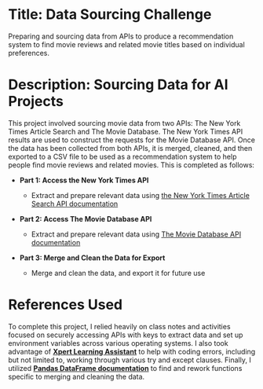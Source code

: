 # Title: Data Sourcing Challenge
Preparing and sourcing data from APIs to produce a recommendation system to find movie reviews and related movie titles based on individual preferences.


# Description: Sourcing Data for AI Projects
This project involved sourcing movie data from two APIs: The New York Times Article Search and The Movie Database. The New York Times API results are used to construct the requests for the Movie Database API. Once the data has been collected from both APIs, it is merged, cleaned, and then exported to a CSV file to be used as a recommendation system to help people find movie reviews and related movies. This is completed as follows:


- **Part 1: Access the New York Times API**

  - Extract and prepare relevant data using [the New York Times Article Search API documentation](https://developer.nytimes.com/docs/articlesearch-product/1/overview)
    
- **Part 2: Access The Movie Database API**

  - Extract and prepare relevant data using [The Movie Database API documentation](https://developer.themoviedb.org/docs/search-and-query-for-details)

- **Part 3: Merge and Clean the Data for Export**

  - Merge and clean the data, and export it for future use


# References Used
To complete this project, I relied heavily on class notes and activities focused on securely accessing APIs with keys to extract data and set up environment variables across various operating systems. I also took advantage of **[Xpert Learning Assistant](https://bootcampspot.instructure.com/courses/6141/external_tools/313)** to help with coding errors, including but not limited to, working through various try and except clauses. Finally, I utilized **[Pandas DataFrame documentation](https://pandas.pydata.org/docs/reference/frame.html)** to find and rework functions specific to merging and cleaning the data. 



